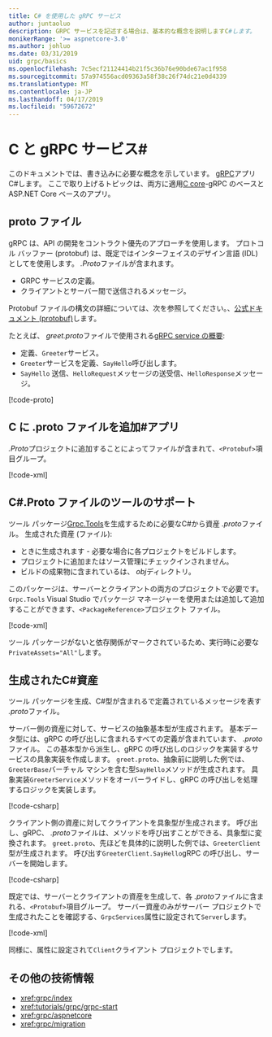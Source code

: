 ```yaml
---
title: C# を使用した gRPC サービス
author: juntaoluo
description: GRPC サービスを記述する場合は、基本的な概念を説明しますC#します。
monikerRange: '>= aspnetcore-3.0'
ms.author: johluo
ms.date: 03/31/2019
uid: grpc/basics
ms.openlocfilehash: 7c5ecf21124414b21f5c36b76e90bde67ac1f958
ms.sourcegitcommit: 57a974556acd09363a58f38c26f74dc21e0d4339
ms.translationtype: MT
ms.contentlocale: ja-JP
ms.lasthandoff: 04/17/2019
ms.locfileid: "59672672"
---
```

# <a name="grpc-services-with-c"></a>C と gRPC サービス\#

このドキュメントでは、書き込みに必要な概念を示しています。 [gRPC](https://grpc.io/docs/guides/)アプリC#します。 ここで取り上げるトピックは、両方に適用[C core](https://grpc.io/blog/grpc-stacks)-gRPC のベースと ASP.NET Core ベースのアプリ。

## <a name="proto-file"></a>proto ファイル

gRPC は、API の開発をコントラクト優先のアプローチを使用します。 プロトコル バッファー (protobuf) は、既定ではインターフェイスのデザイン言語 (IDL) としてを使用します。 *.Proto*ファイルが含まれます。

* GRPC サービスの定義。
* クライアントとサーバー間で送信されるメッセージ。

Protobuf ファイルの構文の詳細については、次を参照してください。、[公式ドキュメント (protobuf)](https://developers.google.com/protocol-buffers/docs/proto3)します。

たとえば、 *greet.proto*ファイルで使用される[gRPC service の概要](xref:tutorials/grpc/grpc-start):

* 定義、`Greeter`サービス。
* `Greeter`サービスを定義、`SayHello`呼び出します。
* `SayHello` 送信、`HelloRequest`メッセージの送受信、`HelloResponse`メッセージ。

[!code-proto[](~/tutorials/grpc/grpc-start/samples/GrpcGreeter/Protos/greet.proto)]

## <a name="add-a-proto-file-to-a-c-app"></a>C に .proto ファイルを追加\#アプリ

*.Proto*プロジェクトに追加することによってファイルが含まれて、`<Protobuf>`項目グループ。

[!code-xml[](~/tutorials/grpc/grpc-start/samples/GrpcGreeter/GrpcGreeter.csproj?highlight=2&range=7-11)]

## <a name="c-tooling-support-for-proto-files"></a>C#.Proto ファイルのツールのサポート

ツール パッケージ[Grpc.Tools](https://www.nuget.org/packages/Grpc.Tools/)を生成するために必要なC#から資産 *.proto*ファイル。 生成された資産 (ファイル):

* ときに生成されます - 必要な場合に各プロジェクトをビルドします。
* プロジェクトに追加またはソース管理にチェックインされません。
* ビルドの成果物に含まれているは、 *obj*ディレクトリ。

このパッケージは、サーバーとクライアントの両方のプロジェクトで必要です。 `Grpc.Tools` Visual Studio でパッケージ マネージャーを使用または追加して追加することができます、`<PackageReference>`プロジェクト ファイル。

[!code-xml[](~/tutorials/grpc/grpc-start/samples/GrpcGreeter/GrpcGreeter.csproj?highlight=1&range=17)]

ツール パッケージがないと依存関係がマークされているため、実行時に必要な`PrivateAssets="All"`します。

## <a name="generated-c-assets"></a>生成されたC#資産

ツール パッケージを生成、C#型が含まれるで定義されているメッセージを表す *.proto*ファイル。

サーバー側の資産に対して、サービスの抽象基本型が生成されます。 基本データ型には、gRPC の呼び出しに含まれるすべての定義が含まれています、 *.proto*ファイル。 この基本型から派生し、gRPC の呼び出しのロジックを実装するサービスの具象実装を作成します。 `greet.proto`、抽象前に説明した例では、`GreeterBase`バーチャル マシンを含む型`SayHello`メソッドが生成されます。 具象実装`GreeterService`メソッドをオーバーライドし、gRPC の呼び出しを処理するロジックを実装します。

[!code-csharp[](~/tutorials/grpc/grpc-start/samples/GrpcGreeter/Services/GreeterService.cs?name=snippet)]

クライアント側の資産に対してクライアントを具象型が生成されます。 呼び出し、gRPC、 *.proto*ファイルは、メソッドを呼び出すことができる、具象型に変換されます。 `greet.proto`、先ほどを具体的に説明した例では、`GreeterClient`型が生成されます。 呼び出す`GreeterClient.SayHello`gRPC の呼び出し、サーバーを開始します。

[!code-csharp[](~/tutorials/grpc/grpc-start/samples/GrpcGreeterClient/Program.cs?highlight=5-8&name=snippet)]

既定では、サーバーとクライアントの資産を生成して、各 *.proto*ファイルに含まれる、`<Protobuf>`項目グループ。 サーバー資産のみがサーバー プロジェクトで生成されたことを確認する、`GrpcServices`属性に設定されて`Server`します。

[!code-xml[](~/tutorials/grpc/grpc-start/samples/GrpcGreeter/GrpcGreeter.csproj?highlight=2&range=7-11)]

同様に、属性に設定されて`Client`クライアント プロジェクトでします。

## <a name="additional-resources"></a>その他の技術情報

* <xref:grpc/index>
* <xref:tutorials/grpc/grpc-start>
* <xref:grpc/aspnetcore>
* <xref:grpc/migration>
